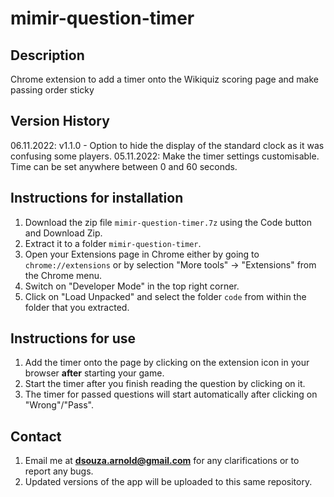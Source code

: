 # mimir-question-timer

## Description
Chrome extension to add a timer onto the Wikiquiz scoring page and make passing order sticky

## Version History
06.11.2022: v1.1.0 - Option to hide the display of the standard clock as it was confusing some players.
05.11.2022: Make the timer settings customisable. Time can be set anywhere between 0 and 60 seconds.

## Instructions for installation
1. Download the zip file `mimir-question-timer.7z` using the Code button and Download Zip.
2. Extract it to a folder `mimir-question-timer`.
3. Open your Extensions page in Chrome either by going to `chrome://extensions` or by selection "More tools" -> "Extensions" from the Chrome menu.
4. Switch on "Developer Mode" in the top right corner.
5. Click on "Load Unpacked" and select the folder `code` from within the folder that you extracted.

## Instructions for use
1. Add the timer onto the page by clicking on the extension icon in your browser **after** starting your game.
2. Start the timer after you finish reading the question by clicking on it.
3. The timer for passed questions will start automatically after clicking on "Wrong"/"Pass".

## Contact
1. Email me at **dsouza.arnold@gmail.com** for any clarifications or to report any bugs.
2. Updated versions of the app will be uploaded to this same repository.
